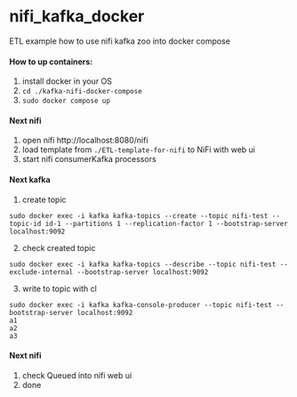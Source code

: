 # nifi_kafka_docker

ETL example how to use nifi kafka zoo into docker compose 

####  How to up containers:

1. install docker in your OS
2. `cd ./kafka-nifi-docker-compose`
3. `sudo docker compose up`

#### Next nifi
1. open nifi http://localhost:8080/nifi 
2. load template from `./ETL-template-for-nifi` to NiFi with web ui
3. start nifi consumerKafka processors 

#### Next kafka
1. create topic
<pre><code>sudo docker exec -i kafka kafka-topics --create --topic nifi-test --topic-id id-1 --partitions 1 --replication-factor 1 --bootstrap-server localhost:9092
</code></pre>
2. check created topic 
<pre><code>sudo docker exec -i kafka kafka-topics --describe --topic nifi-test --exclude-internal --bootstrap-server localhost:9092</code></pre>
3. write to topic with cl
<pre><code>sudo docker exec -i kafka kafka-console-producer --topic nifi-test --bootstrap-server localhost:9092
a1
a2
a3 </code></pre>


#### Next nifi
1. check Queued into nifi web ui
2. done